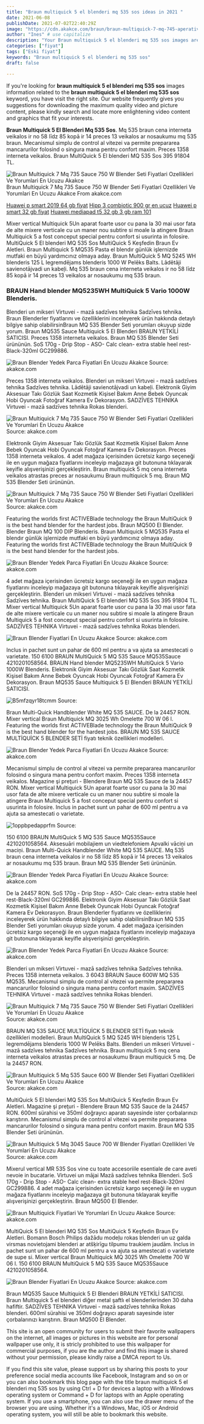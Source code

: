 ```yaml
---
title: "Braun multiquick 5 el blenderi mq 535 sos ideas in 2021 "
date: 2021-06-08
publishDate: 2021-07-02T22:40:29Z
image: "https://cdn.akakce.com/braun/braun-multiquick-7-mq-745-aperative-750-w-seti-x.jpg"
author: "Ines" # use capitalize
description: "Your Braun multiquick 5 el blenderi mq 535 sos images are ready. Braun multiquick 5 el blenderi mq 535 sos are a topic that is being searched for and liked by netizens today. You can Download the Braun multiquick 5 el blenderi mq 535 sos files here. Download all royalty-free vectors."
categories: ["fiyat"]
tags: ["Eski fiyat"]
keywords: "Braun multiquick 5 el blenderi mq 535 sos"
draft: false

---
```


If you're looking for **braun multiquick 5 el blenderi mq 535 sos** images information related to the **braun multiquick 5 el blenderi mq 535 sos** keyword, you have visit the right  site.  Our website frequently  gives you  suggestions  for downloading  the maximum  quality video and picture  content, please kindly search and locate more enlightening video content and graphics  that fit your interests.

**Braun Multiquick 5 El Blenderi Mq 535 Sos**. Mq 535 braun cena interneta veikalos ir no 58 līdz 85 kopā ir 14 preces 13 veikalos ar nosaukumu mq 535 braun. Mecanismul simplu de control al vitezei va permite prepararea mancarurilor folosind o singura mana pentru confort maxim. Preces 1358 interneta veikalos. Braun MultiQuick 5 El blenderi MQ 535 Sos 395 91804 TL.

![Braun Multiquick 7 Mq 735 Sauce 750 W Blender Seti Fiyatlari Ozellikleri Ve Yorumlari En Ucuzu Akakce](https://cdn.akakce.com/braun/braun-multiquick-7-mq-735-sauce-750-w-seti-1-z.jpg "Braun Multiquick 7 Mq 735 Sauce 750 W Blender Seti Fiyatlari Ozellikleri Ve Yorumlari En Ucuzu Akakce")
Braun Multiquick 7 Mq 735 Sauce 750 W Blender Seti Fiyatlari Ozellikleri Ve Yorumlari En Ucuzu Akakce From akakce.com

[Huawei p smart 2019 64 gb fiyat](/huawei-p-smart-2019-64-gb-fiyat/)
[Hipp 3 combiotic 900 gr en ucuz](/hipp-3-combiotic-900-gr-en-ucuz/)
[Huawei p smart 32 gb fiyat](/huawei-p-smart-32-gb-fiyat/)
[Huawei mediapad t5 32 gb 3 gb ram 101](/huawei-mediapad-t5-32-gb-3-gb-ram-101/)

Mixer vertical Multiquick 5Un aparat foarte usor cu pana la 30 mai usor fata de alte mixere verticale cu un maner nou subtire si moale la atingere Braun Multiquick 5 a fost conceput special pentru confort si usurinta in folosire. MultiQuick 5 El blenderi MQ 535 Sos MultiQuick 5 Keşfedin Braun Ev Aletleri. Braun Multiquick 5 MQ535 Pasta el blendır günlük işlernizde mutfaki en büyü yardımcınız olmaya aday. Braun MultiQuick 5 MQ 5245 WH blenderis 125 L Iegremdējams blenderis 1000 W Pelēks Balts. Lādētāji savienotājvadi un kabeļi. Mq 535 braun cena interneta veikalos ir no 58 līdz 85 kopā ir 14 preces 13 veikalos ar nosaukumu mq 535 braun.

### BRAUN Hand blender MQ5235WH MultiQuick 5 Vario 1000W Blenderis.

Blenderi un mikseri Virtuvei - mazā sadzīves tehnika Sadzīves tehnika. Braun Blenderler fiyatlarını ve özelliklerini inceleyerek ürün hakkında detaylı bilgiye sahip olabilirsinBraun MQ 535 Blender Seti yorumları okuyup sizde yorum. Braun MQ535 Sauce Multiquick 5 El Blenderi BRAUN YETKİLİ SATICISI. Preces 1358 interneta veikalos. Braun MQ 535 Blender Seti ürününün. SoS 170g - Drip Stop - ASO- Calc clean- extra stable heel rest-Black-320ml GC299886.


![Braun Blender Yedek Parca Fiyatlari En Ucuzu Akakce](https://iis-akakce.akamaized.net/p.x?%2F%2Fmcdn01%2Egittigidiyor%2Enet%2F56686%2F566869520%5F0%2Ejpg "Braun Blender Yedek Parca Fiyatlari En Ucuzu Akakce")
Source: akakce.com

Preces 1358 interneta veikalos. Blenderi un mikseri Virtuvei - mazā sadzīves tehnika Sadzīves tehnika. Lādētāji savienotājvadi un kabeļi. Elektronik Giyim Aksesuar Takı Gözlük Saat Kozmetik Kişisel Bakım Anne Bebek Oyuncak Hobi Oyuncak Fotoğraf Kamera Ev Dekorasyon. SADZĪVES TEHNIKA Virtuvei - mazā sadzīves tehnika Rokas blenderi.

![Braun Multiquick 7 Mq 735 Sauce 750 W Blender Seti Fiyatlari Ozellikleri Ve Yorumlari En Ucuzu Akakce](https://cdn.akakce.com/braun/braun-multiquick-7-mq-735-sauce-750-w-seti-1-z.jpg "Braun Multiquick 7 Mq 735 Sauce 750 W Blender Seti Fiyatlari Ozellikleri Ve Yorumlari En Ucuzu Akakce")
Source: akakce.com

Elektronik Giyim Aksesuar Takı Gözlük Saat Kozmetik Kişisel Bakım Anne Bebek Oyuncak Hobi Oyuncak Fotoğraf Kamera Ev Dekorasyon. Preces 1358 interneta veikalos. 4 adet mağaza içerisinden ücretsiz kargo seçeneği ile en uygun mağaza fiyatlarını inceleyip mağazaya git butonuna tıklayarak keyifle alışverişinizi gerçekleştirin. Braun multiquick 5 mq cena interneta veikalos atrastas preces ar nosaukumu Braun multiquick 5 mq. Braun MQ 535 Blender Seti ürününün.

![Braun Multiquick 7 Mq 735 Sauce 750 W Blender Seti Fiyatlari Ozellikleri Ve Yorumlari En Ucuzu Akakce](https://cdn.akakce.com/braun/braun-multiquick-7-mq-735-sauce-750-w-seti-z.jpg "Braun Multiquick 7 Mq 735 Sauce 750 W Blender Seti Fiyatlari Ozellikleri Ve Yorumlari En Ucuzu Akakce")
Source: akakce.com

Featuring the worlds first ACTIVEBlade technology the Braun MultiQuick 9 is the best hand blender for the hardest jobs. Braun MQ500 El Blender. Blender Braun MQ 100 DIP Blenderis. Braun Multiquick 5 MQ535 Pasta el blendır günlük işlernizde mutfaki en büyü yardımcınız olmaya aday. Featuring the worlds first ACTIVEBlade technology the Braun MultiQuick 9 is the best hand blender for the hardest jobs.

![Braun Blender Yedek Parca Fiyatlari En Ucuzu Akakce](https://cdn.dsmcdn.com/ty74/product/media/images/20210222/18/65926220/144761246/1/1_org_zoom.jpg?boutiqueId=61&amp;merchantId=111651 "Braun Blender Yedek Parca Fiyatlari En Ucuzu Akakce")
Source: akakce.com

4 adet mağaza içerisinden ücretsiz kargo seçeneği ile en uygun mağaza fiyatlarını inceleyip mağazaya git butonuna tıklayarak keyifle alışverişinizi gerçekleştirin. Blenderi un mikseri Virtuvei - mazā sadzīves tehnika Sadzīves tehnika. Braun MultiQuick 5 El blenderi MQ 535 Sos 395 91804 TL. Mixer vertical Multiquick 5Un aparat foarte usor cu pana la 30 mai usor fata de alte mixere verticale cu un maner nou subtire si moale la atingere Braun Multiquick 5 a fost conceput special pentru confort si usurinta in folosire. SADZĪVES TEHNIKA Virtuvei - mazā sadzīves tehnika Rokas blenderi.

![Braun Blender Fiyatlari En Ucuzu Akakce](https://iis-akakce.akamaized.net/p.x?%2F%2Fproductimages%2Ehepsiburada%2Enet%2Fs%2F21%2F600%2F9916962340914%2Ejpg "Braun Blender Fiyatlari En Ucuzu Akakce")
Source: akakce.com

Inclus in pachet sunt un pahar de 600 ml pentru a va ajuta sa amestecati o varietate. 150 6100 BRAUN MultiQuick 5 MQ 535 Sauce MQ535Sauce 4210201058564. BRAUN Hand blender MQ5235WH MultiQuick 5 Vario 1000W Blenderis. Elektronik Giyim Aksesuar Takı Gözlük Saat Kozmetik Kişisel Bakım Anne Bebek Oyuncak Hobi Oyuncak Fotoğraf Kamera Ev Dekorasyon. Braun MQ535 Sauce Multiquick 5 El Blenderi BRAUN YETKİLİ SATICISI.

![B5mfzqyr18tcmm](https://iis-akakce.akamaized.net/p.x?%2F%2Fproductimages%2Ehepsiburada%2Enet%2Fs%2F42%2F600%2F10751030460466%2Ejpg "B5mfzqyr18tcmm")
Source: 

Braun Multi-Quick Handblender White MQ 535 SAUCE. De la 24457 RON. Mixer vertical Braun Multiquick MQ 3025 Wh Omelette 700 W 06 l. Featuring the worlds first ACTIVEBlade technology the Braun MultiQuick 9 is the best hand blender for the hardest jobs. BRAUN MQ 535 SAUCE MULTİQUİCK 5 BLENDER SETİ fiyatı teknik özellikleri modelleri.

![Braun Blender Yedek Parca Fiyatlari En Ucuzu Akakce](https://iis-akakce.akamaized.net/p.x?%2F%2Fn11scdn%2Eakamaized%2Enet%2Fa1%2F1024%2Felektronik%2Fblender%2Fbraun%2Dmultiquick%2D4%2D5%2D7%2Dblender%2Dkavrama%2Dparcasi%5F%5F0878349853795265%2Ejpg "Braun Blender Yedek Parca Fiyatlari En Ucuzu Akakce")
Source: akakce.com

Mecanismul simplu de control al vitezei va permite prepararea mancarurilor folosind o singura mana pentru confort maxim. Preces 1358 interneta veikalos. Magazine şi preţuri - Blendere Braun MQ 535 Sauce de la 24457 RON. Mixer vertical Multiquick 5Un aparat foarte usor cu pana la 30 mai usor fata de alte mixere verticale cu un maner nou subtire si moale la atingere Braun Multiquick 5 a fost conceput special pentru confort si usurinta in folosire. Inclus in pachet sunt un pahar de 600 ml pentru a va ajuta sa amestecati o varietate.

![1oppbpedapprfm](https://iis-akakce.akamaized.net/p.x?%2F%2Fn11scdn%2Eakamaized%2Enet%2Fa1%2F1024%2Felektronik%2Fyedek%2Dparca%2Dve%2Daksesuarlar%2Fbraun%2Dmr%2D730%2Dcm%2Dblender%2Dkavrama%2Dparcasi%5F%5F0435392914634807%2Ejpg "1oppbpedapprfm")
Source: 

150 6100 BRAUN MultiQuick 5 MQ 535 Sauce MQ535Sauce 4210201058564. Aksesuāri mobilajiem un viedtelefoniem Apvalki vāciņi un maciņi. Braun Multi-Quick Handblender White MQ 535 SAUCE. Mq 535 braun cena interneta veikalos ir no 58 līdz 85 kopā ir 14 preces 13 veikalos ar nosaukumu mq 535 braun. Braun MQ 535 Blender Seti ürününün.

![Braun Blender Yedek Parca Fiyatlari En Ucuzu Akakce](https://iis-akakce.akamaized.net/p.x?%2F%2Fn11scdn%2Eakamaized%2Enet%2Fa1%2F1024%2Felektronik%2Fyedek%2Dparca%2Dve%2Daksesuarlar%2Fbraun%2Dmr%2D6550%2Dca%2Dblender%2Dplastik%2Ddisli%2Dkavrama%2Dparcasi%5F%5F0902340114706504%2Ejpg "Braun Blender Yedek Parca Fiyatlari En Ucuzu Akakce")
Source: akakce.com

De la 24457 RON. SoS 170g - Drip Stop - ASO- Calc clean- extra stable heel rest-Black-320ml GC299886. Elektronik Giyim Aksesuar Takı Gözlük Saat Kozmetik Kişisel Bakım Anne Bebek Oyuncak Hobi Oyuncak Fotoğraf Kamera Ev Dekorasyon. Braun Blenderler fiyatlarını ve özelliklerini inceleyerek ürün hakkında detaylı bilgiye sahip olabilirsinBraun MQ 535 Blender Seti yorumları okuyup sizde yorum. 4 adet mağaza içerisinden ücretsiz kargo seçeneği ile en uygun mağaza fiyatlarını inceleyip mağazaya git butonuna tıklayarak keyifle alışverişinizi gerçekleştirin.

![Braun Blender Yedek Parca Fiyatlari En Ucuzu Akakce](https://iis-akakce.akamaized.net/p.x?%2F%2Fn11scdn%2Eakamaized%2Enet%2Fa1%2F1024%2Felektronik%2Fyedek%2Dparca%2Dve%2Daksesuarlar%2Fbraun%2Dmq700m%2Dblender%2Dkavrama%2Dparcasi%2Dmotor%2Ddislisi%2D2li%5F%5F0324176461561133%2Ejpg "Braun Blender Yedek Parca Fiyatlari En Ucuzu Akakce")
Source: akakce.com

Blenderi un mikseri Virtuvei - mazā sadzīves tehnika Sadzīves tehnika. Preces 1358 interneta veikalos. 3 6043 BRAUN Sauce 600W MQ 535 MQ535. Mecanismul simplu de control al vitezei va permite prepararea mancarurilor folosind o singura mana pentru confort maxim. SADZĪVES TEHNIKA Virtuvei - mazā sadzīves tehnika Rokas blenderi.

![Braun Multiquick 7 Mq 735 Sauce 750 W Blender Seti Fiyatlari Ozellikleri Ve Yorumlari En Ucuzu Akakce](https://cdn.akakce.com/braun/braun-multiquick-7-mq-735-sauce-750-w-seti-2-z.jpg "Braun Multiquick 7 Mq 735 Sauce 750 W Blender Seti Fiyatlari Ozellikleri Ve Yorumlari En Ucuzu Akakce")
Source: akakce.com

BRAUN MQ 535 SAUCE MULTİQUİCK 5 BLENDER SETİ fiyatı teknik özellikleri modelleri. Braun MultiQuick 5 MQ 5245 WH blenderis 125 L Iegremdējams blenderis 1000 W Pelēks Balts. Blenderi un mikseri Virtuvei - mazā sadzīves tehnika Sadzīves tehnika. Braun multiquick 5 mq cena interneta veikalos atrastas preces ar nosaukumu Braun multiquick 5 mq. De la 24457 RON.

![Braun Multiquick 5 Mq 535 Sauce 600 W Blender Seti Fiyatlari Ozellikleri Ve Yorumlari En Ucuzu Akakce](https://cdn.akakce.com/braun/braun-multiquick-5-mq-535-sauce-600-w-seti-z.jpg "Braun Multiquick 5 Mq 535 Sauce 600 W Blender Seti Fiyatlari Ozellikleri Ve Yorumlari En Ucuzu Akakce")
Source: akakce.com

MultiQuick 5 El blenderi MQ 535 Sos MultiQuick 5 Keşfedin Braun Ev Aletleri. Magazine şi preţuri - Blendere Braun MQ 535 Sauce de la 24457 RON. 600ml sürahisi ve 350ml doğrayıcı aparatı sayesinde ister çorbalarınızı karıştırın. Mecanismul simplu de control al vitezei va permite prepararea mancarurilor folosind o singura mana pentru confort maxim. Braun MQ 535 Blender Seti ürününün.

![Braun Multiquick 5 Mq 3045 Sauce 700 W Blender Fiyatlari Ozellikleri Ve Yorumlari En Ucuzu Akakce](https://cdn.akakce.com/braun/braun-multiquick-5-mq-3045-sauce-700-w-z.jpg "Braun Multiquick 5 Mq 3045 Sauce 700 W Blender Fiyatlari Ozellikleri Ve Yorumlari En Ucuzu Akakce")
Source: akakce.com

Mixerul vertical MR 535 Sos vine cu toate accesoriile esentiale de care aveti nevoie in bucatarie. Virtuvei un mājai Mazā sadzīves tehnika Blenderi. SoS 170g - Drip Stop - ASO- Calc clean- extra stable heel rest-Black-320ml GC299886. 4 adet mağaza içerisinden ücretsiz kargo seçeneği ile en uygun mağaza fiyatlarını inceleyip mağazaya git butonuna tıklayarak keyifle alışverişinizi gerçekleştirin. Braun MQ500 El Blender.

![Braun Multiquick Fiyatlari Ve Yorumlari En Ucuzu Akakce](https://cdn.akakce.com/braun/braun-multiquick-7-mq-785-patisserie-plus-750-w-seti-x.jpg "Braun Multiquick Fiyatlari Ve Yorumlari En Ucuzu Akakce")
Source: akakce.com

MultiQuick 5 El blenderi MQ 535 Sos MultiQuick 5 Keşfedin Braun Ev Aletleri. Bomann Bosch Philips dažādu modeļu rokas blenderi un uz galda virsmas novietojami blenderi ar atšķirīgu tilpumu traukiem jaudām. Inclus in pachet sunt un pahar de 600 ml pentru a va ajuta sa amestecati o varietate de supe si. Mixer vertical Braun Multiquick MQ 3025 Wh Omelette 700 W 06 l. 150 6100 BRAUN MultiQuick 5 MQ 535 Sauce MQ535Sauce 4210201058564.

![Braun Blender Fiyatlari En Ucuzu Akakce](https://cdn.akakce.com/braun/braun-multiquick-7-mq-745-aperative-750-w-seti-x.jpg "Braun Blender Fiyatlari En Ucuzu Akakce")
Source: akakce.com

Braun MQ535 Sauce Multiquick 5 El Blenderi BRAUN YETKİLİ SATICISI. Braun Multiquick 5 el blenderi diğer metal şaftlı el blenderlerinden 30 daha hafiftir. SADZĪVES TEHNIKA Virtuvei - mazā sadzīves tehnika Rokas blenderi. 600ml sürahisi ve 350ml doğrayıcı aparatı sayesinde ister çorbalarınızı karıştırın. Braun MQ500 El Blender.

This site is an open community for users to submit their favorite wallpapers on the internet, all images or pictures in this website are for personal wallpaper use only, it is stricly prohibited to use this wallpaper for commercial purposes, if you are the author and find this image is shared without your permission, please kindly raise a DMCA report to Us.

If you find this site value, please support us by sharing this posts to your preference social media accounts like Facebook, Instagram and so on or you can also bookmark this blog page with the title braun multiquick 5 el blenderi mq 535 sos by using Ctrl + D for devices a laptop with a Windows operating system or Command + D for laptops with an Apple operating system. If you use a smartphone, you can also use the drawer menu of the browser you are using. Whether it's a Windows, Mac, iOS or Android operating system, you will still be able to bookmark this website.
